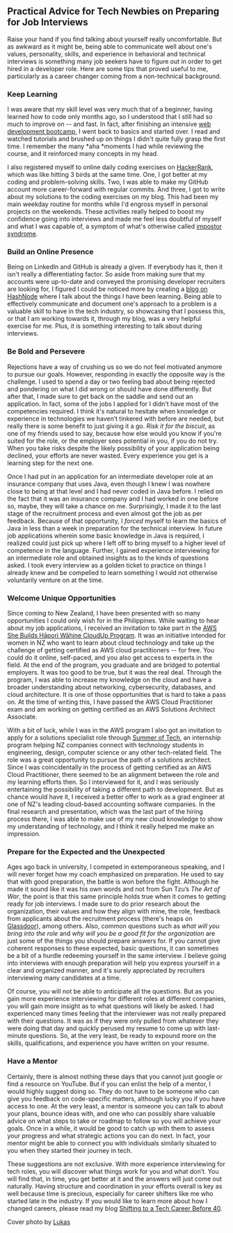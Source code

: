 ## Practical Advice for Tech Newbies on Preparing for Job Interviews

Raise your hand if you find talking about yourself really uncomfortable. But as awkward as it might be, being able to communicate well about one's values, personality, skills, and experience in behavioral and technical interviews is something many job seekers have to figure out in order to get hired in a developer role. Here are some tips that proved useful to me, particularly as a career changer coming from a non-technical background.

### Keep Learning

I was aware that my skill level was very much that of a beginner, having learned how to code only months ago, so I understood that I still had so much to improve on -- and fast. In fact, after finishing an intensive [web development bootcamp](https://beforeforty.hashnode.dev/becoming-a-developer-shifting-to-tech-before-40), I went back to basics and started over. I read and watched tutorials and brushed up on things I didn't quite fully grasp the first time. I remember the many *aha *moments I had while reviewing the course, and it reinforced many concepts in my head.

I also registered myself to online daily coding exercises on [HackerRank](https://www.hackerrank.com/), which was like hitting 3 birds at the same time. One, I got better at my coding and problem-solving skills. Two, I was able to make my GitHub account more career-forward with regular commits. And three, I got to write about my solutions to the coding exercises on my blog. This had been my main weekday routine for months while I'd engross myself in personal projects on the weekends. These activities really helped to boost my confidence going into interviews and made me feel less doubtful of myself and what I was capable of, a symptom of what's otherwise called [impostor syndrome](https://en.wikipedia.org/wiki/Impostor_syndrome). 

### Build an Online Presence

Being on LinkedIn and GitHub is already a given. If everybody has it, then it isn't really a differentiating factor. So aside from making sure that my accounts were up-to-date and conveyed the promising developer recruiters are looking for, I figured I could be noticed more by creating a [blog on HashNode](https://beforeforty.hashnode.dev/) where I talk about the things I have been learning. Being able to effectively communicate and document one's approach to a problem is a valuable skill to have in the tech industry, so showcasing that I possess this, or that I am working towards it, through my blog, was a very helpful exercise for me. Plus, it is something interesting to talk about during interviews.

### Be Bold and Persevere

Rejections have a way of crushing us so we do not feel motivated anymore to pursue our goals. However, responding in exactly the opposite way is the challenge. I used to spend a day or two feeling bad about being rejected and pondering on what I did wrong or should have done differently. But after that, I made sure to get back on the saddle and send out an application. In fact, some of the jobs I applied for I didn’t have most of the competencies required. I think it's natural to hesitate when knowledge or experience in technologies we haven’t tinkered with before are needed, but really there is some benefit to just giving it a go. *Risk it for the biscuit*, as one of my friends used to say, because how else would you know if you're suited for the role, or the employer sees potential in you, if you do not try. When you take risks despite the likely possibility of your application being declined, your efforts are never wasted. Every experience you get is a learning step for the next one.

Once I had put in an application for an intermediate developer role at an insurance company that uses Java, even though I knew I was nowhere close to being at that level and I had never coded in Java before. I relied on the fact that it was an insurance company and I had worked in one before so, maybe, they will take a chance on me. Surprisingly, I made it to the last stage of the recruitment process and even almost got the job as per feedback. Because of that opportunity, I *forced* myself to learn the basics of Java in less than a week in preparation for the technical interview. In future job applications wherein some basic knowledge in Java is required, I realized could just pick up where I left off to bring myself to a higher level of competence in the language. Further, I gained experience interviewing for an intermediate role and obtained insights as to the kinds of questions asked. I took every interview as a golden ticket to practice on things I already knew and be compelled to learn something I would not otherwise voluntarily venture on at the time.

### Welcome Unique Opportunities

Since coming to New Zealand, I have been presented with so many opportunities I could only wish for in the Philippines. While waiting to hear about my job applications, I received an invitation to take part in the [AWS She Builds Hāpori Wāhine CloudUp Program](https://awswahinehapori-shebuildsloudup.splashthat.com/). It was an initiative intended for women in NZ who want to learn about cloud technology and take up the challenge of getting certified as AWS cloud practitioners -- for free. You could do it online, self-paced, and you also get access to experts in the field. At the end of the program, you graduate and are bridged to potential employers. It was too good to be true, but it was the real deal. Through the program, I was able to increase my knowledge on the cloud and have a broader understanding about networking, cybersecurity, databases, and cloud architecture. It is one of those opportunities that is hard to take a pass on. At the time of writing this, I have passed the AWS Cloud Practitioner exam and am working on getting certified as an AWS Solutions Architect Associate.

With a bit of luck, while I was in the AWS program I also got an invitation to apply for a solutions specialist role through [Summer of Tech](https://www.summeroftech.co.nz/), an internship program helping NZ companies connect with technology students in engineering, design, computer science or any other tech-related field. The role was a great opportunity to pursue the path of a solutions architect. Since I was coincidentally in the process of getting certified as an AWS Cloud Practitioner, there seemed to be an alignment between the role and my learning efforts then. So I interviewed for it, and I was seriously entertaining the possibility of taking a different path to development. But as chance would have it, I received a better offer to work as a grad engineer at one of NZ's leading cloud-based accounting software companies. In the final research and presentation, which was the last part of the hiring process there, I was able to make use of my new cloud knowledge to show my understanding of technology, and I think it really helped me make an impression.

### Prepare for the Expected and the Unexpected

Ages ago back in university, I competed in extemporaneous speaking, and I will never forget how my coach emphasized on preparation. He used to say that with good preparation, the battle is won before the fight. Although he made it sound like it was his own words and not from Sun Tzu’s *The Art of War*, the point is that this same principle holds true when it comes to getting ready for job interviews. I made sure to do prior research about the organization, their values and how they align with mine, the role, feedback from applicants about the recruitment process (there's heaps on [Glassdoor](https://www.glassdoor.co.nz/)), among others. Also, common questions such as *what will you bring into the role* and *why will you be a good fit for the organization* are just some of the things you should prepare answers for. If you cannot give coherent responses to these expected, basic questions, it can sometimes be a bit of a hurdle redeeming yourself in the same interview. I believe going into interviews with enough preparation will help you express yourself in a clear and organized manner, and it's surely appreciated by recruiters interviewing many candidates at a time.

Of course, you will not be able to anticipate all the questions. But as you gain more experience interviewing for different roles at different companies, you will gain more insight as to what questions will likely be asked. I had experienced many times feeling that the interviewer was not really prepared with their questions. It was as if they were only pulled from whatever they were doing that day and quickly perused my resume to come up with last-minute questions. So, at the very least, be ready to expound more on the skills, qualifications, and experience you have written on your resume.

### Have a Mentor

Certainly, there is almost nothing these days that you cannot just google or find a resource on YouTube. But if you can enlist the help of a mentor, I would highly suggest doing so. They do not have to be someone who can give you feedback on code-specific matters, although lucky you if you have access to one. At the very least, a mentor is someone you can talk to about your plans, bounce ideas with, and one who can possibly share valuable advice on what steps to take or roadmap to follow so you will achieve your goals. Once in a while, it would be good to catch up with them to assess your progress and what strategic actions you can do next. In fact, your mentor might be able to connect you with individuals similarly situated to you when they started their journey in tech.

These suggestions are not exclusive. With more experience interviewing for tech roles, you will discover what things work for you and what don’t. You will find that, in time, you get better at it and the answers will just come out naturally. Having structure and coordination in your efforts overall is key as well because time is precious, especially for career shifters like me who started late in the industry. If you would like to learn more about how I changed careers, please read my blog [Shifting to a Tech Career Before 40](https://beforeforty.hashnode.dev/shifting-to-a-tech-career-before-40). 

Cover photo by [Lukas](https://www.pexels.com/@goumbik/)

